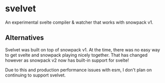 # svelvet


An experimental svelte compiler & watcher that works with snowpack v1.


## Alternatives

Svelvet was built on top of snowpack v1. At the time, there was no easy way to get svelte and snowpack playing nicely together. That has changed however as snowpack v2 now has built-in support for svelte!

Due to this and production performance issues with esm, I don't plan on continuing to support svelvet.


